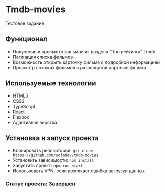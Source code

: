# Tmdb-movies

Тестовое задание

## Функционал

* Получение и просмотр фильмов из раздела "Топ рейтинга" Tmdb
* Пагинация списка фильмов
* Возможность открыть карточку фильма с подробной информацией
* Просмотр похожих фильмов в развернутой карточке фильма

## Используемые технологии

* HTML5
* CSS3
* TypeScript
* React
* Flexbox
* Адаптивная верстка

## Установка и запуск проекта

* Клонировать репозиторий: `git clone https://github.com/sdlmdev/tmdb-movies`
* Установить зависимости: `npm install`
* Запустить проект: `npm run start`
* Использовать VPN, если возникает ошибка загрузки данных

### Статус проекта: Завершен
